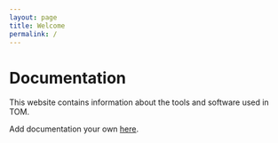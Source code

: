 ```yaml
---
layout: page
title: Welcome
permalink: /
---
```

# Documentation

This website contains information about the tools and software used in TOM.

Add documentation your own [here](about.md).